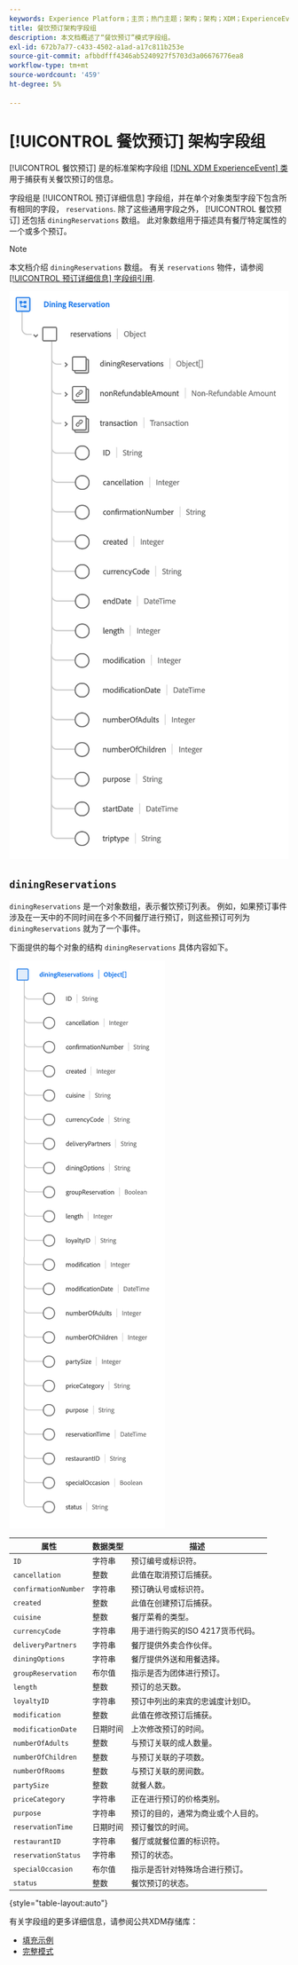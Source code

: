 ```yaml
---
keywords: Experience Platform；主页；热门主题；架构；架构；XDM；ExperienceEvent；字段；架构；架构；架构设计；字段组；字段组；预订；就餐；
title: 餐饮预订架构字段组
description: 本文档概述了“餐饮预订”模式字段组。
exl-id: 672b7a77-c433-4502-a1ad-a17c811b253e
source-git-commit: afbbdfff4346ab5240927f5703d3a06676776ea8
workflow-type: tm+mt
source-wordcount: '459'
ht-degree: 5%

---
```


# [!UICONTROL 餐饮预订] 架构字段组

[!UICONTROL 餐饮预订] 是的标准架构字段组 [[!DNL XDM ExperienceEvent] 类](../../classes/experienceevent.md) 用于捕获有关餐饮预订的信息。

字段组是 [!UICONTROL 预订详细信息] 字段组，并在单个对象类型字段下包含所有相同的字段， `reservations`. 除了这些通用字段之外， [!UICONTROL 餐饮预订] 还包括 `diningReservations` 数组。 此对象数组用于描述具有餐厅特定属性的一个或多个预订。

>[!NOTE]
>
>本文档介绍 `diningReservations` 数组。 有关 `reservations` 物件，请参阅 [[!UICONTROL 预订详细信息] 字段组引用](./reservation-details.md).

![餐饮预订结构](../../images/field-groups/dining-reservation/structure.png)

## `diningReservations`

`diningReservations` 是一个对象数组，表示餐饮预订列表。 例如，如果预订事件涉及在一天中的不同时间在多个不同餐厅进行预订，则这些预订可列为 `diningReservations` 就为了一个事件。

下面提供的每个对象的结构 `diningReservations` 具体内容如下。

![diningReservations结构](../../images/field-groups/dining-reservation/diningReservations.png)

| 属性 | 数据类型 | 描述 |
| --- | --- | --- |
| `ID` | 字符串 | 预订编号或标识符。 |
| `cancellation` | 整数 | 此值在取消预订后捕获。 |
| `confirmationNumber` | 字符串 | 预订确认号或标识符。 |
| `created` | 整数 | 此值在创建预订后捕获。 |
| `cuisine` | 整数 | 餐厅菜肴的类型。 |
| `currencyCode` | 字符串 | 用于进行购买的ISO 4217货币代码。 |
| `deliveryPartners` | 字符串 | 餐厅提供外卖合作伙伴。 |
| `diningOptions` | 字符串 | 餐厅提供外送和用餐选择。 |
| `groupReservation` | 布尔值 | 指示是否为团体进行预订。 |
| `length` | 整数 | 预订的总天数。 |
| `loyaltyID` | 字符串 | 预订中列出的来宾的忠诚度计划ID。 |
| `modification` | 整数 | 此值在修改预订后捕获。 |
| `modificationDate` | 日期时间 | 上次修改预订的时间。 |
| `numberOfAdults` | 整数 | 与预订关联的成人数量。 |
| `numberOfChildren` | 整数 | 与预订关联的子项数。 |
| `numberOfRooms` | 整数 | 与预订关联的房间数。 |
| `partySize` | 整数 | 就餐人数。 |
| `priceCategory` | 字符串 | 正在进行预订的价格类别。 |
| `purpose` | 字符串 | 预订的目的，通常为商业或个人目的。 |
| `reservationTime` | 日期时间 | 预订餐饮的时间。 |
| `restaurantID` | 字符串 | 餐厅或就餐位置的标识符。 |
| `reservationStatus` | 字符串 | 预订的状态。 |
| `specialOccasion` | 布尔值 | 指示是否针对特殊场合进行预订。 |
| `status` | 整数 | 餐饮预订的状态。 |

{style="table-layout:auto"}

有关字段组的更多详细信息，请参阅公共XDM存储库：

* [填充示例](https://github.com/adobe/xdm/blob/master/components/fieldgroups/experience-event/industry-verticals/experienceevent-dining-reservation.example.1.json)
* [完整模式](https://github.com/adobe/xdm/blob/master/components/fieldgroups/experience-event/industry-verticals/experienceevent-dining-reservation.schema.json)
